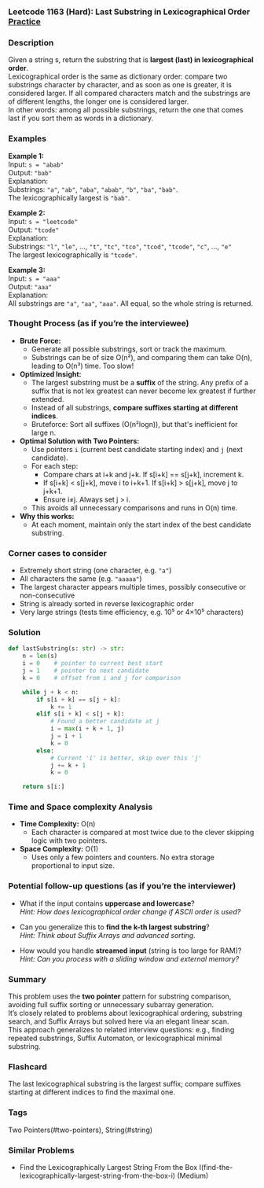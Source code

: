### Leetcode 1163 (Hard): Last Substring in Lexicographical Order [Practice](https://leetcode.com/problems/last-substring-in-lexicographical-order)

### Description  
Given a string s, return the substring that is **largest (last) in lexicographical order**.  
Lexicographical order is the same as dictionary order: compare two substrings character by character, and as soon as one is greater, it is considered larger. If all compared characters match and the substrings are of different lengths, the longer one is considered larger.  
In other words: among all possible substrings, return the one that comes last if you sort them as words in a dictionary.

### Examples  

**Example 1:**  
Input: `s = "abab"`  
Output: `"bab"`  
Explanation:  
Substrings: `"a"`, `"ab"`, `"aba"`, `"abab"`, `"b"`, `"ba"`, `"bab"`.  
The lexicographically largest is `"bab"`.

**Example 2:**  
Input: `s = "leetcode"`  
Output: `"tcode"`  
Explanation:  
Substrings: `"l"`, `"le"`, ..., `"t"`, `"tc"`, `"tco"`, `"tcod"`, `"tcode"`, `"c"`, ..., `"e"`  
The largest lexicographically is `"tcode"`.

**Example 3:**  
Input: `s = "aaa"`  
Output: `"aaa"`  
Explanation:  
All substrings are `"a"`, `"aa"`, `"aaa"`. All equal, so the whole string is returned.

### Thought Process (as if you’re the interviewee)  
- **Brute Force:**  
  - Generate all possible substrings, sort or track the maximum.  
  - Substrings can be of size O(n²), and comparing them can take O(n), leading to O(n³) time. Too slow!
- **Optimized Insight:**  
  - The largest substring must be a **suffix** of the string. Any prefix of a suffix that is not lex greatest can never become lex greatest if further extended.
  - Instead of all substrings, **compare suffixes starting at different indices**.
  - Bruteforce: Sort all suffixes (O(n²logn)), but that's inefficient for large n.
- **Optimal Solution with Two Pointers:**  
  - Use pointers `i` (current best candidate starting index) and `j` (next candidate).
  - For each step:
    - Compare chars at i+k and j+k. If s[i+k] == s[j+k], increment k.
    - If s[i+k] < s[j+k], move i to i+k+1. If s[i+k] > s[j+k], move j to j+k+1.
    - Ensure i≠j. Always set j > i.
  - This avoids all unnecessary comparisons and runs in O(n) time.
- **Why this works:**  
  - At each moment, maintain only the start index of the best candidate substring.

### Corner cases to consider  
- Extremely short string (one character, e.g. `"a"`)
- All characters the same (e.g. `"aaaaa"`)
- The largest character appears multiple times, possibly consecutive or non-consecutive
- String is already sorted in reverse lexicographic order
- Very large strings (tests time efficiency, e.g. 10⁵ or 4×10⁵ characters)

### Solution

```python
def lastSubstring(s: str) -> str:
    n = len(s)
    i = 0    # pointer to current best start
    j = 1    # pointer to next candidate
    k = 0    # offset from i and j for comparison

    while j + k < n:
        if s[i + k] == s[j + k]:
            k += 1
        elif s[i + k] < s[j + k]:
            # Found a better candidate at j
            i = max(i + k + 1, j)
            j = i + 1
            k = 0
        else:
            # Current 'i' is better, skip over this 'j'
            j += k + 1
            k = 0

    return s[i:]
```

### Time and Space complexity Analysis  

- **Time Complexity:** O(n)  
  - Each character is compared at most twice due to the clever skipping logic with two pointers.
- **Space Complexity:** O(1)  
  - Uses only a few pointers and counters. No extra storage proportional to input size.

### Potential follow-up questions (as if you’re the interviewer)  

- What if the input contains **uppercase and lowercase**?  
  *Hint: How does lexicographical order change if ASCII order is used?*

- Can you generalize this to **find the k-th largest substring**?  
  *Hint: Think about Suffix Arrays and advanced sorting.*

- How would you handle **streamed input** (string is too large for RAM)?  
  *Hint: Can you process with a sliding window and external memory?*

### Summary
This problem uses the **two pointer** pattern for substring comparison, avoiding full suffix sorting or unnecessary subarray generation.  
It’s closely related to problems about lexicographical ordering, substring search, and Suffix Arrays but solved here via an elegant linear scan.  
This approach generalizes to related interview questions: e.g., finding repeated substrings, Suffix Automaton, or lexicographical minimal substring.


### Flashcard
The last lexicographical substring is the largest suffix; compare suffixes starting at different indices to find the maximal one.

### Tags
Two Pointers(#two-pointers), String(#string)

### Similar Problems
- Find the Lexicographically Largest String From the Box I(find-the-lexicographically-largest-string-from-the-box-i) (Medium)